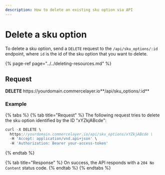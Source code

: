 ```yaml
---
description: How to delete an existing sku option via API
---
```


# Delete a sku option

To delete a sku option, send a `DELETE` request to the `/api/sku_options/:id` endpoint, where `id` is the id of the sku option that you want to delete.

{% page-ref page="../../deleting-resources.md" %}

## Request

**DELETE** https://<i></i>yourdomain.commercelayer.io**/api/sku_options/:id**

### Example

{% tabs %}
{% tab title="Request" %}
The following request tries to delete the sku option identified by the ID "xYZkjABcde":

```javascript
curl -X DELETE \
  https://yourdomain.commercelayer.io/api/sku_options/xYZkjABcde \
  -H 'Accept: application/vnd.api+json' \
  -H 'Authorization: Bearer your-access-token'
```
{% endtab %}

{% tab title="Response" %}
On success, the API responds with a `204 No Content` status code.
{% endtab %}
{% endtabs %}
